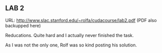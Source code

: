 ## LAB 2 ##
URL: http://www.slac.stanford.edu/~rolfa/cudacourse/lab2.pdf (PDF also backupped here)

Reducations. Quite hard and I actually never finished the task.

As I was not the only one, Rolf was so kind posting his solution.